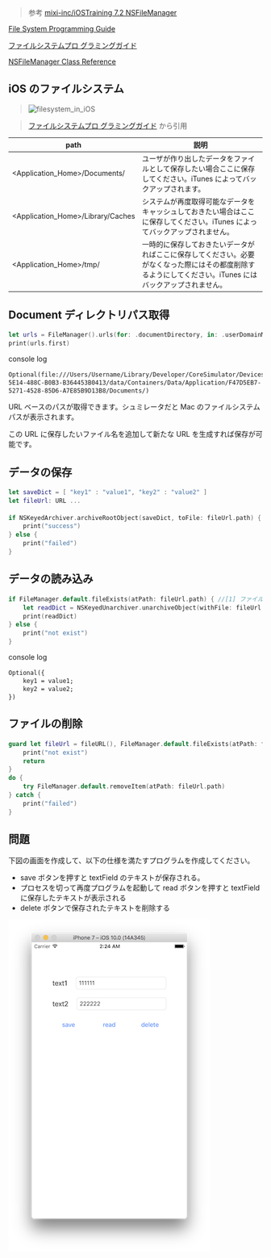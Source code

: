 > 参考 [mixi-inc/iOSTraining 7.2 NSFileManager](https://github.com/mixi-inc/iOSTraining/wiki/7.2-NSFileManager)

[File System Programming Guide](https://developer.apple.com/library/content/documentation/FileManagement/Conceptual/FileSystemProgrammingGuide/Introduction/Introduction.html#//apple_ref/doc/uid/TP40010672)

[ファイルシステムプロ グラミングガイド](https://developer.apple.com/jp/devcenter/ios/library/documentation/FileSystemProgrammingGuide.pdf)

[NSFileManager Class Reference](https://developer.apple.com/reference/foundation/nsfilemanager)

## iOS のファイルシステム

> ![filesystem_in_iOS](https://raw.github.com/mixi-inc/iOSTraining/master/Doc/Images/7.2/filesystem_in_iOS.png)

> [ファイルシステムプロ グラミングガイド](https://developer.apple.com/jp/devcenter/ios/library/documentation/FileSystemProgrammingGuide.pdf) から引用

| path | 説明 |
|-----|----|
| <Application_Home>/Documents/ | ユーザが作り出したデータをファイルとして保存したい場合ここに保存してください。iTunes によってバックアップされます。 |
| <Application_Home>/Library/Caches| システムが再度取得可能なデータをキャッシュしておきたい場合はここに保存してください。iTunes によってバックアップされません。|
| <Application_Home>/tmp/ | 一時的に保存しておきたいデータがればここに保存してください。必要がなくなった際にはその都度削除するようにしてください。iTunes にはバックアップされません。|

## Document ディレクトリパス取得

```swift
let urls = FileManager().urls(for: .documentDirectory, in: .userDomainMask)
print(urls.first)
```

console log

```
Optional(file:///Users/Username/Library/Developer/CoreSimulator/Devices/CE1017AE-5E14-488C-B0B3-B364453B0413/data/Containers/Data/Application/F47D5EB7-5271-4528-85D6-A7E85B9D13B8/Documents/)
```

URL ベースのパスが取得できます。シュミレータだと Mac のファイルシステムパスが表示されます。

この URL に保存したいファイル名を追加して新たな URL を生成すれば保存が可能です。

## データの保存

```swift
let saveDict = [ "key1" : "value1", "key2" : "value2" ]
let fileUrl: URL ...

if NSKeyedArchiver.archiveRootObject(saveDict, toFile: fileUrl.path) {
    print("success")
} else {
    print("failed")
}
```

## データの読み込み

```swift
if FileManager.default.fileExists(atPath: fileUrl.path) { //[1] ファイルパスが存在するかどうかを確認
    let readDict = NSKeyedUnarchiver.unarchiveObject(withFile: fileUrl.path) //[2] 保存したファイルを dictionary として生成
    print(readDict)
} else {
    print("not exist")
}
```

console log

```
Optional({
    key1 = value1;
    key2 = value2;
})
```

## ファイルの削除

```swift
guard let fileUrl = fileURL(), FileManager.default.fileExists(atPath: fileUrl.path) else {
    print("not exist")
    return
}
do {
    try FileManager.default.removeItem(atPath: fileUrl.path)
} catch {
    print("failed")
}
```

## 問題
下図の画面を作成して、以下の仕様を満たすプログラムを作成してください。

- save ボタンを押すと textField のテキストが保存される。
- プロセスを切って再度プログラムを起動して read ボタンを押すと textField に保存したテキストが表示される
- delete ボタンで保存されたテキストを削除する

![practice](./images/3_2/image1.png)
